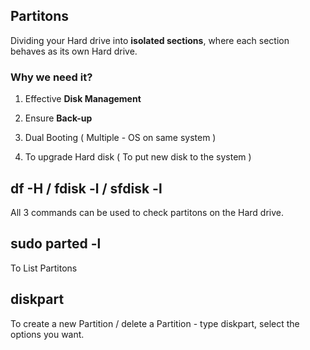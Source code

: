 ## Partitons

Dividing your Hard drive into **isolated sections**, where each section behaves as its own Hard drive.

### Why we need it?

1. Effective **Disk Management**

2. Ensure **Back-up**

3. Dual Booting ( Multiple - OS on same system )

4. To upgrade Hard disk ( To put new disk to the system )

## df -H / fdisk -l / sfdisk -l

All 3 commands can be used to check partitons on the Hard drive.

## sudo parted -l

To List Partitons

## diskpart

To create a new Partition / delete a Partition - type diskpart, select the options you want.
